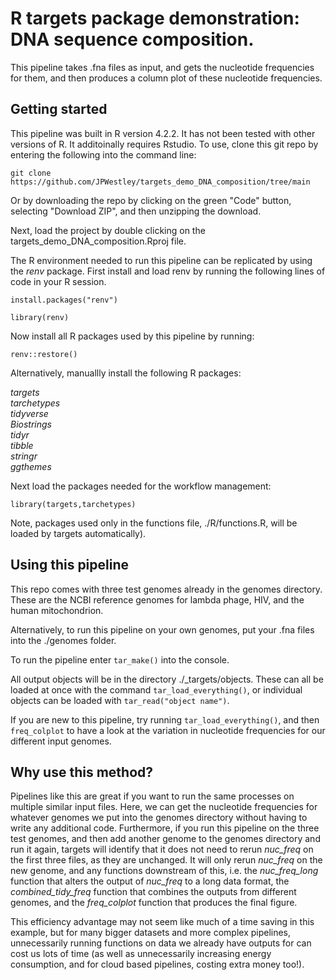 # R targets package demonstration: DNA sequence composition.

This pipeline takes .fna files as input, and gets the nucleotide frequencies for them, and then produces a column plot of these nucleotide frequencies.

## Getting started
This pipeline was built in R version 4.2.2. It has not been tested with other versions of R. It additoinally requires Rstudio. To use, clone this git repo by entering the following into the command line:

`git clone https://github.com/JPWestley/targets_demo_DNA_composition/tree/main`

Or by downloading the repo by clicking on the green "Code" button, selecting "Download ZIP", and then unzipping the download.

Next, load the project by double clicking on the targets_demo_DNA_composition.Rproj file.

The R environment needed to run this pipeline can be replicated by using the _renv_ package. First install and load renv by running the following lines of code in your R session.


`install.packages("renv")`

`library(renv)`


Now install all R packages used by this pipeline by running:


`renv::restore()`


  
Alternatively, manuallly install the following R packages:

_targets_  
_tarchetypes_  
_tidyverse_  
_Biostrings_  
_tidyr_  
_tibble_  
_stringr_  
_ggthemes_  

Next load the packages needed for the workflow management:

`library(targets,tarchetypes)`

Note, packages used only in the functions file, ./R/functions.R, will be loaded by targets automatically).  

## Using this pipeline

This repo comes with three test genomes already in the genomes directory. These are the NCBI reference genomes for lambda phage, HIV, and the human mitochondrion.

Alternatively, to run this pipeline on your own genomes, put your .fna files into the ./genomes folder.

To run the pipeline enter `tar_make()` into the console.

All output objects will be in the directory ./_targets/objects. These can all be loaded at once with the command `tar_load_everything()`, or individual objects can be loaded with `tar_read("object name")`. 

If you are new to this pipeline, try running `tar_load_everything()`, and then `freq_colplot` to have a look at the variation in nucleotide frequencies for our different input genomes. 

## Why use this method?

Pipelines like this are great if you want to run the same processes on multiple similar input files. Here, we can get the nucleotide frequencies for whatever genomes we put into the genomes directory without having to write any additional code. Furthermore, if you run this pipeline on the three test genomes, and then add another genome to the genomes directory and run it again, targets will identify that it does not need to rerun _nuc_freq_ on the first three files, as they are unchanged. It will only rerun _nuc_freq_ on the new genome, and any functions downstream of this, i.e. the _nuc_freq_long_ function that alters the output of _nuc_freq_ to a long data format, the _combined_tidy_freq_ function that combines the outputs from different genomes, and the _freq_colplot_ function that produces the final figure. 

This efficiency advantage may not seem like much of a time saving in this example, but for many bigger datasets and more complex pipelines, unnecessarily running functions on data we already have outputs for can cost us lots of time (as well as unnecessarily increasing energy consumption, and for cloud based pipelines, costing extra money too!).



